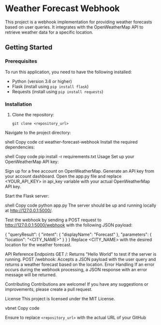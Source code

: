 # Weather Forecast Webhook

This project is a webhook implementation for providing weather forecasts based on user queries. It integrates with the OpenWeatherMap API to retrieve weather data for a specific location.

## Getting Started

### Prerequisites

To run this application, you need to have the following installed:

- Python (version 3.6 or higher)
- Flask (install using `pip install flask`)
- Requests (install using `pip install requests`)

### Installation

1. Clone the repository:

   ```shell
   git clone <repository_url>
Navigate to the project directory:

shell
Copy code
cd weather-forecast-webhook
Install the required dependencies:

shell
Copy code
pip install -r requirements.txt
Usage
Set up your OpenWeatherMap API key:

Sign up for a free account on OpenWeatherMap.
Generate an API key from your account dashboard.
Open the app.py file and replace <YOUR_API_KEY> in api_key variable with your actual OpenWeatherMap API key.

Start the Flask server:

shell
Copy code
python app.py
The server should be up and running locally at http://127.0.0.1:5000/.

Test the webhook by sending a POST request to http://127.0.0.1:5000/webhook with the following JSON payload:

{
  "queryResult": {
    "intent": {
      "displayName": "Forecast"
    },
    "parameters": {
      "location": "<CITY_NAME>"
    }
  }
}
Replace <CITY_NAME> with the desired location for the weather forecast.

API Reference
Endpoints
GET /: Returns "Hello World" to test if the server is running.
POST /webhook: Accepts a JSON payload with the user query and returns a weather forecast based on the location.
Error Handling
If an error occurs during the webhook processing, a JSON response with an error message will be returned.

Contributing
Contributions are welcome! If you have any suggestions or improvements, please create a pull request.

License
This project is licensed under the MIT License.

vbnet
Copy code

Ensure to replace `<repository_url>` with the actual URL of your GitHub 
